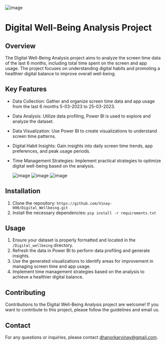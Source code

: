![image](https://github.com/Vinay-000/Digital_Wellbeing/assets/56780725/801ec0cd-f4fa-4cad-9967-875ebd5de36b)


# Digital Well-Being Analysis Project

## Overview

The Digital Well-Being Analysis project aims to analyze the screen time data of the last 6 months, including total time spent on the screen and app usage. The project focuses on understanding digital habits and promoting a healthier digital balance to improve overall well-being.

## Key Features

- Data Collection: Gather and organize screen time data and app usage from the last 6 months 5-03-2023 to 25-03-2023.
- Data Analysis: Utilize data profiling, Power BI is used  to explore and analyze the dataset.
- Data Visualization: Use Power BI to create visualizations to understand screen time patterns.
- Digital Habit Insights: Gain insights into daily screen time trends, app preferences, and peak usage periods.
- Time Management Strategies: Implement practical strategies to optimize digital well-being based on the analysis.

  ![image](https://github.com/Vinay-000/Digital_Wellbeing/assets/56780725/abbea0f6-bd53-4153-9ee9-514d10fe7b78)
  ![image](https://github.com/Vinay-000/Digital_Wellbeing/assets/56780725/c99fd2b7-0588-487f-a068-3a3b44af919c)
  ![image](https://github.com/Vinay-000/Digital_Wellbeing/assets/56780725/d93f8141-d8c6-419d-a96c-22f613ee105b)




## Installation

1. Clone the repository: `https://github.com/Vinay-000/Digital_Wellbeing.git`
2. Install the necessary dependencies: `pip install -r requirements.txt`

## Usage

1. Ensure your dataset is properly formatted and located in the `/Digital_wellbeing` directory.
2. Refresh the data in Power BI to perform data profiling and generate insights.
3. Use the generated visualizations to identify areas for improvement in managing screen time and app usage.
4. Implement time management strategies based on the analysis to achieve a healthier digital balance.



## Contributing

Contributions to the Digital Well-Being Analysis project are welcome! If you want to contribute to this project, please follow the guidelines and email us. 



## Contact

For any questions or inquiries, please contact dhanorkarvinay@gmail.com.


